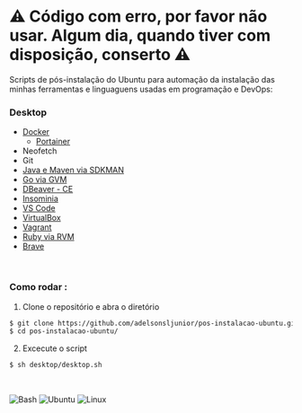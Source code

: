 # ⚠️ Código com erro, por favor não usar. Algum dia, quando tiver com disposição, conserto ⚠️

Scripts de pós-instalação do Ubuntu para automação da instalação das minhas ferramentas e linguaguens usadas 
em programação e DevOps: 

### Desktop

+ [Docker](https://docs.docker.com/engine/install/ubuntu/)
    + [Portainer](https://docs.portainer.io/start/install-ce/server/docker/linux)
+ Neofetch
+ Git
+ [Java e Maven via SDKMAN](https://sdkman.io/install)
+ [Go via GVM](https://github.com/moovweb/gvm)
+ [DBeaver - CE](https://www.edivaldobrito.com.br/dbeaver-no-ubuntu-e-derivados/)
+ [Insominia](https://docs.insomnia.rest/insomnia/install)
+ [VS Code](https://code.visualstudio.com/docs/setup/linux)
+ [VirtualBox](https://www.virtualbox.org/wiki/Linux_Downloads)
+ [Vagrant](https://developer.hashicorp.com/vagrant/downloads)
+ [Ruby via RVM](https://github.com/rvm/ubuntu_rvm)
+ [Brave](https://brave.com/pt-br/linux/)

<br>

### Como rodar :

1. Clone o repositório e abra o diretório

~~~bash
$ git clone https://github.com/adelsonsljunior/pos-instalacao-ubuntu.git
$ cd pos-instalacao-ubuntu/
~~~

2. Excecute o script

~~~bash
$ sh desktop/desktop.sh
~~~

<br>

![Bash](https://img.shields.io/badge/Shell_Script-121011?style=for-the-badge&logo=gnu-bash&logoColor=white)
![Ubuntu](https://img.shields.io/badge/Ubuntu-E95420?style=for-the-badge&logo=ubuntu&logoColor=white)
![Linux](https://img.shields.io/badge/Linux-FCC624?style=for-the-badge&logo=linux&logoColor=black)



